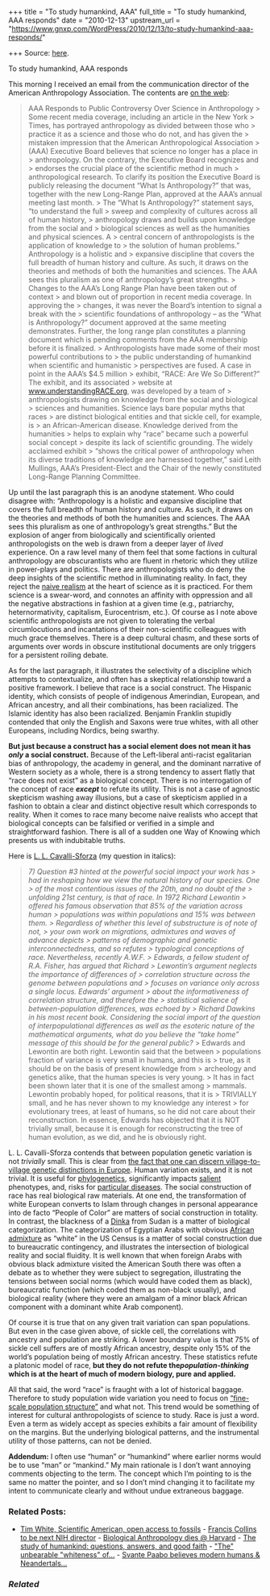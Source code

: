 +++
title = "To study humankind, AAA"
full_title = "To study humankind, AAA responds"
date = "2010-12-13"
upstream_url = "https://www.gnxp.com/WordPress/2010/12/13/to-study-humankind-aaa-responds/"

+++
Source: [here](https://www.gnxp.com/WordPress/2010/12/13/to-study-humankind-aaa-responds/).

To study humankind, AAA responds

This morning I received an email from the communication director of the American Anthropology Association. The contents are [on the web](http://www.aaanet.org/issues/press/AAA-Responds-to-Public-Controversy-Over-Science-in-Anthropology.cfm):

> AAA Responds to Public Controversy Over Science in Anthropology >
> Some recent media coverage, including an article in the New York > Times, has portrayed anthropology as divided between those who > practice it as a science and those who do not, and has given the > mistaken impression that the American Anthropological Association > (AAA) Executive Board believes that science no longer has a place in > anthropology. On the contrary, the Executive Board recognizes and > endorses the crucial place of the scientific method in much > anthropological research. To clarify its position the Executive Board is publicly releasing the document “What Is Anthropology?” that was, together with the new Long-Range Plan, approved at the AAA’s annual meeting last month. >
> The “What Is Anthropology?” statement says, “to understand the full > sweep and complexity of cultures across all of human history, > anthropology draws and builds upon knowledge from the social and > biological sciences as well as the humanities and physical sciences. A > central concern of anthropologists is the application of knowledge to > the solution of human problems.” Anthropology is a holistic and > expansive discipline that covers the full breadth of human history and culture. As such, it draws on the theories and methods of both the humanities and sciences. The AAA sees this pluralism as one of anthropology’s great strengths. >
> Changes to the AAA’s Long Range Plan have been taken out of context > and blown out of proportion in recent media coverage. In approving the > changes, it was never the Board’s intention to signal a break with the > scientific foundations of anthropology – as the “What is Anthropology?” document approved at the same meeting demonstrates. Further, the long range plan constitutes a planning document which is pending comments from the AAA membership before it is finalized. >
> Anthropologists have made some of their most powerful contributions to > the public understanding of humankind when scientific and humanistic > perspectives are fused. A case in point in the AAA’s \$4.5 million > exhibit, “RACE: Are We So Different?” The exhibit, and its associated > website at www.understandingRACE.org, was developed by a team of > anthropologists drawing on knowledge from the social and biological > sciences and humanities. Science lays bare popular myths that races > are distinct biological entities and that sickle cell, for example, is > an African-American disease. Knowledge derived from the humanities > helps to explain why “race” became such a powerful social concept > despite its lack of scientific grounding. The widely acclaimed exhibit > “shows the critical power of anthropology when its diverse traditions of knowledge are harnessed together,” said Leith Mullings, AAA’s President-Elect and the Chair of the newly constituted Long-Range Planning Committee.

  
Up until the last paragraph this is an anodyne statement. Who could disagree with: “Anthropology is a holistic and expansive discipline that covers the full breadth of human history and culture. As such, it draws on the theories and methods of both the humanities and sciences. The AAA sees this pluralism as one of anthropology’s great strengths.” But the explosion of anger from biologically and scientifically oriented anthropologists on the web is drawn from a deeper layer of *lived* experience. On a raw level many of them feel that some factions in cultural anthropology are obscurantists who are fluent in rhetoric which they utilize in power-plays and politics. There are anthropologists who do deny the deep insights of the scientific method in illuminating reality. In fact, they reject the [naive realism](https://en.wikipedia.org/wiki/Na%C3%AFve_realism) at the heart of science as it is practiced. For them science is a swear-word, and connotes an affinity with oppression and all the negative abstractions in fashion at a given time (e.g., patriarchy, heternormativity, capitalism, Eurocentrism, etc.). Of course as I note above scientific anthropologists are not given to tolerating the verbal circumlocutions and incantations of their non-scientific colleagues with much grace themselves. There is a deep cultural chasm, and these sorts of arguments over words in obscure institutional documents are only triggers for a persistent roiling debate.

As for the last paragraph, it illustrates the selectivity of a discipline which attempts to contextualize, and often has a skeptical relationship toward a positive framework. I believe that race is a social construct. The Hispanic identity, which consists of people of indigenous Amerindian, European, and African ancestry, and all their combinations, has been racialized. The Islamic identity has also been racialized. Benjamin Franklin stupidly contended that only the English and Saxons were true whites, with all other Europeans, including Nordics, being swarthy.

**But just because a construct has a social element does not mean it has *only* a social construct.** Because of the Left-liberal anti-racist egalitarian bias of anthropology, the academy in general, and the dominant narrative of Western society as a whole, there is a strong tendency to assert flatly that “race does not exist” as a biological concept. There is no interrogation of the concept of race ***except*** to refute its utility. This is not a case of agnostic skepticism washing away illusions, but a case of skepticism applied in a fashion to obtain a clear and distinct objective result which corresponds to reality. When it comes to race many become naive realists who accept that biological concepts can be falsified or verified in a simple and straightforward fashion. There is all of a sudden one Way of Knowing which presents us with indubitable truths.

Here is [L. L. Cavalli-Sforza](https://www.gnxp.com/blog/2006/08/10-questions-for-luigi-luca-cavalli.php) (my question in italics):

> *7) Question \#3 hinted at the powerful social impact your work has > had in reshaping how we view the natural history of our species. One > of the most contentious issues of the 20th, and no doubt of the > unfolding 21st century, is that of race. In 1972 Richard Lewontin > offered his famous observation that 85% of the variation across human > populations was within populations and 15% was between them. > Regardless of whether this level of substructure is of note of not, > your own work on migrations, admixtures and waves of advance depicts > patterns of demographic and genetic interconnectedness, and so refutes > typological conceptions of race. Nevertheless, recently A.W.F. > Edwards, a fellow student of R.A. Fisher, has argued that Richard > Lewontin’s argument neglects the importance of differences of > correlation structure across the genome between populations and > focuses on variance only across a single locus. Edwards’ argument > about the informativeness of correlation structure, and therefore the > statistical salience of between-population differences, was echoed by > Richard Dawkins in his most recent book. Considering the social import of the question of interpopulational differences as well as the esoteric nature of the mathematical arguments, what do you believe the “take home” message of this should be for the general public?* >
> Edwards and Lewontin are both right. Lewontin said that the between > populations fraction of variance is very small in humans, and this is > true, as it should be on the basis of present knowledge from > archeology and genetics alike, that the human species is very young. > It has in fact been shown later that it is one of the smallest among > mammals. Lewontin probably hoped, for political reasons, that it is > TRIVIALLY small, and he has never shown to my knowledge any interest > for evolutionary trees, at least of humans, so he did not care about their reconstruction. In essence, Edwards has objected that it is NOT trivially small, because it is enough for reconstructing the tree of human evolution, as we did, and he is obviously right.

L. L. Cavalli-Sforza contends that between population genetic variation is not *trivially* small. This is clear from [the fact that one can discern village-to-village genetic distinctions in Europe](http://blogs.discovermagazine.com/gnxp/2010/07/really-fine-grained-genetic-maps-of-europe/). Human variation exists, and it is not trivial. It is useful for [phylogenetics](https://dodecad.blogspot.com/), significantly impacts [salient](https://en.wikipedia.org/wiki/Human_skin_color) phenotypes, and, risks for [particular diseases](http://www.pamf.org/southasian/risk/concerns/diabetes.html). The social construction of race has real biological raw materials. At one end, the transformation of white European converts to Islam through changes in personal appearance into de facto “People of Color” are matters of social construction in totality. In contrast, the blackness of a [Dinka](https://en.wikipedia.org/wiki/Dinka_people) from Sudan is a matter of biological categorization. The categorization of Egyptian Arabs with obvious [African admixture](https://en.wikipedia.org/wiki/Anwar_El_Sadat) as “white” in the US Census is a matter of social construction due to bureaucratic contingency, and illustrates the intersection of biological reality and social fluidity. It is well known that when foreign Arabs with obvious black admixture visited the American South there was often a debate as to whether they were subject to segregation, illustrating the tensions between social norms (which would have coded them as black), bureaucratic function (which coded them as non-black usually), and biological reality (where they were an amalgam of a minor black African component with a dominant white Arab component).

Of course it is true that on any given trait variation can span populations. But even in the case given above, of sickle cell, the correlations with ancestry and population are striking. A lower boundary value is that 75% of sickle cell suffers are of mostly African ancestry, despite only 15% of the world’s population being of mostly African ancestry. These statistics refute a platonic model of race, **but they do not refute the*population-thinking* which is at the heart of much of modern biology, pure and applied.**

All that said, the word “race” is fraught with a lot of historical baggage. Therefore to study population wide variation you need to focus on [“fine-scale population structure”](https://scholar.google.com/scholar?q=fine-scale+population+structure&hl=en&btnG=Search&as_sdt=2001&as_sdtp=on) and what not. This trend would be something of interest for cultural anthropologists of science to study. Race is just a word. Even a term as widely accept as species exhibits a fair amount of flexibility on the margins. But the underlying biological patterns, and the instrumental utility of those patterns, can not be denied.

**Addendum:** I often use “human” or “humankind” where earlier norms would be to use “man” or “mankind.” My main rationale is I don’t want annoying comments objecting to the term. The concept which I’m pointing to is the same no matter the pointer, and so I don’t mind changing it to facilitate my intent to communicate clearly and without undue extraneous baggage.

### Related Posts:

- [Tim White, Scientific American, open access to
  fossils](https://www.gnxp.com/WordPress/2009/08/26/tim-white-scientific-american-open-access-to-fossils/) - [Francis Collins to be next NIH
  director](https://www.gnxp.com/WordPress/2009/07/09/francis-collins-to-be-next-nih-director/) - [Biological Anthropology dies @
  Harvard](https://www.gnxp.com/WordPress/2007/05/03/biological-anthropology-dies-harvard/) - [The study of humankind: questions, answers, and good
  faith](https://www.gnxp.com/WordPress/2010/12/12/the-study-of-humankind-questions-answers-and-good-faith/) - ["The" unbearable "whiteness"
  of…](https://www.gnxp.com/WordPress/2010/12/10/the-unbearable-whiteness-of-science/) - [Svante Paabo believes modern humans &
  Neandertals…](https://www.gnxp.com/WordPress/2009/10/26/svante-paabo-believes-modern-humans-neandertals-interbred/)

### *Related*

[](https://www.addtoany.com/add_to/facebook?linkurl=https%3A%2F%2Fwww.gnxp.com%2FWordPress%2F2010%2F12%2F13%2Fto-study-humankind-aaa-responds%2F&linkname=To%20study%20humankind%2C%20AAA%20responds "Facebook")[](https://www.addtoany.com/add_to/twitter?linkurl=https%3A%2F%2Fwww.gnxp.com%2FWordPress%2F2010%2F12%2F13%2Fto-study-humankind-aaa-responds%2F&linkname=To%20study%20humankind%2C%20AAA%20responds "Twitter")[](https://www.addtoany.com/add_to/email?linkurl=https%3A%2F%2Fwww.gnxp.com%2FWordPress%2F2010%2F12%2F13%2Fto-study-humankind-aaa-responds%2F&linkname=To%20study%20humankind%2C%20AAA%20responds "Email")[](https://www.addtoany.com/share)
